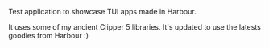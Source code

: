 Test application to showcase TUI apps made in Harbour.

It uses some of my ancient Clipper 5 libraries. It's updated to use the latests goodies from Harbour
:)

